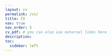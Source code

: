 ```yaml
---
layout: cv
permalink: /cv/
title: CV
nav: true
nav_order: 5
cv_pdf: # you can also use external links here
description:
toc:
  sidebar: left
---
```

